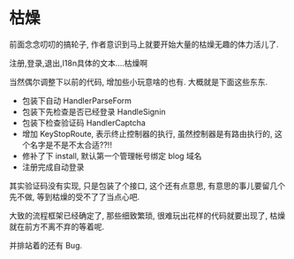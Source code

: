 枯燥
====
前面念念叨叨的搞轮子, 作者意识到马上就要开始大量的枯燥无趣的体力活儿了.

注册,登录,退出,I18n具体的文本....枯燥啊

当然偶尔调整下以前的代码, 增加些小玩意啥的也有. 大概就是下面这些东东.

* 包装下自动 HandlerParseForm
* 包装下先检查是否已经登录 HandleSignin
* 包装下检查验证码 HandlerCaptcha
* 增加 KeyStopRoute, 表示终止控制器的执行, 虽然控制器是有路由执行的, 这个名字是不是不太合适??!!
* 修补了下 install, 默认第一个管理帐号绑定 blog 域名
* 注册完成自动登录

其实验证码没有实现, 只是包装了个接口, 这个还有点意思, 有意思的事儿要留几个先不做, 等到枯燥的受不了了当点心吧.

大致的流程框架已经确定了, 那些细致繁琐, 很难玩出花样的代码就要出现了, 枯燥就在前方不离不弃的等着呢.

并排站着的还有 Bug.

